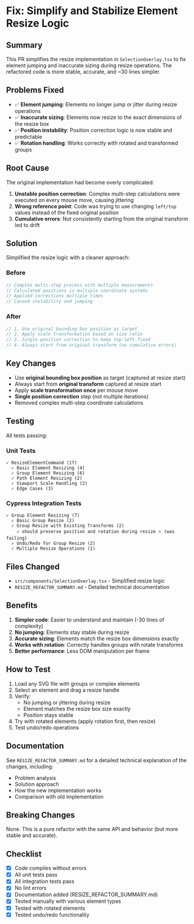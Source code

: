 # Fix: Simplify and Stabilize Element Resize Logic

## Summary

This PR simplifies the resize implementation in `SelectionOverlay.tsx` to fix element jumping and inaccurate sizing during resize operations. The refactored code is more stable, accurate, and ~30 lines simpler.

## Problems Fixed

- ✅ **Element jumping**: Elements no longer jump or jitter during resize operations
- ✅ **Inaccurate sizing**: Elements now resize to the exact dimensions of the resize box
- ✅ **Position instability**: Position correction logic is now stable and predictable
- ✅ **Rotation handling**: Works correctly with rotated and transformed groups

## Root Cause

The original implementation had become overly complicated:

1. **Unstable position correction**: Complex multi-step calculations were executed on every mouse move, causing jittering
2. **Wrong reference point**: Code was trying to use changing `left/top` values instead of the fixed original position
3. **Cumulative errors**: Not consistently starting from the original transform led to drift

## Solution

Simplified the resize logic with a cleaner approach:

### Before
```typescript
// Complex multi-step process with multiple measurements
// Calculated positions in multiple coordinate systems
// Applied corrections multiple times
// Caused instability and jumping
```

### After
```typescript
// 1. Use original bounding box position as target
// 2. Apply scale transformation based on size ratio
// 3. Single position correction to keep top-left fixed
// 4. Always start from original transform (no cumulative errors)
```

## Key Changes

- Use **original bounding box position** as target (captured at resize start)
- Always start from **original transform** captured at resize start
- Apply **scale transformation once** per mouse move
- **Single position correction** step (not multiple iterations)
- Removed complex multi-step coordinate calculations

## Testing

All tests passing:

### Unit Tests
```
✓ ResizeElementCommand (17)
  ✓ Basic Element Resizing (4)
  ✓ Group Element Resizing (6)
  ✓ Path Element Resizing (2)
  ✓ Viewport Scale Handling (2)
  ✓ Edge Cases (3)
```

### Cypress Integration Tests
```
✓ Group Element Resizing (7)
  ✓ Basic Group Resize (2)
  ✓ Group Resize with Existing Transforms (2)
    ✓ should preserve position and rotation during resize ⭐ (was failing)
  ✓ Undo/Redo for Group Resize (2)
  ✓ Multiple Resize Operations (1)
```

## Files Changed

- `src/components/SelectionOverlay.tsx` - Simplified resize logic
- `RESIZE_REFACTOR_SUMMARY.md` - Detailed technical documentation

## Benefits

1. **Simpler code**: Easier to understand and maintain (-30 lines of complexity)
2. **No jumping**: Elements stay stable during resize
3. **Accurate sizing**: Elements match the resize box dimensions exactly
4. **Works with rotation**: Correctly handles groups with rotate transforms
5. **Better performance**: Less DOM manipulation per frame

## How to Test

1. Load any SVG file with groups or complex elements
2. Select an element and drag a resize handle
3. Verify:
   - No jumping or jittering during resize
   - Element matches the resize box size exactly
   - Position stays stable
4. Try with rotated elements (apply rotation first, then resize)
5. Test undo/redo operations

## Documentation

See `RESIZE_REFACTOR_SUMMARY.md` for a detailed technical explanation of the changes, including:
- Problem analysis
- Solution approach
- How the new implementation works
- Comparison with old implementation

## Breaking Changes

None. This is a pure refactor with the same API and behavior (but more stable and accurate).

## Checklist

- [x] Code compiles without errors
- [x] All unit tests pass
- [x] All integration tests pass
- [x] No lint errors
- [x] Documentation added (RESIZE_REFACTOR_SUMMARY.md)
- [x] Tested manually with various element types
- [x] Tested with rotated elements
- [x] Tested undo/redo functionality
